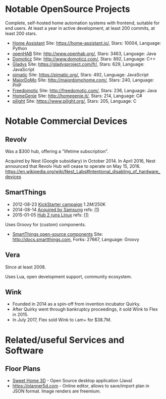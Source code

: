 # Notable OpenSource Projects

Complete, self-hosted home automation systems with frontend, suitable for
end users. At least a year in active development, at least 200 commits,
at least 200 stars.

* [Home Assistant](https://github.com/home-assistant/home-assistant) Site: https://home-assistant.io/, Stars: 10004, Language: Python
* [openHAB](https://github.com/openhab) Site: http://www.openhab.org/, Stars: 3463, Language: Java
* [Domoticz](https://github.com/domoticz/domoticz) Site: http://www.domoticz.com/, Stars: 892, Language: C++
* [Gladys](https://github.com/GladysProject/Gladys) Site: https://gladysproject.com/fr/, Stars: 629, Language: JavaScript
* [pimatic](https://github.com/pimatic/pimatic) Site: https://pimatic.org/, Stars: 492, Language: JavaScript
* [MajorDoMo](https://github.com/sergejey/majordomo) Site: http://majordomohome.com/, Stars: 240, Language: PHP
* [Freedomotic](https://github.com/freedomotic/freedomotic) Site: http://freedomotic.com/, Stars: 236, Language: Java
* [HomeGenie](https://github.com/genielabs/HomeGenie/) Site: http://homegenie.it/, Stars: 214, Language: C#
* [pilight](https://github.com/pilight/pilight) Site: https://www.pilight.org/, Stars: 205, Language: C

# Notable Commercial Devices

## Revolv

Was a $300 hub, offering a "lifetime subscription".

Acquired by Nest (Google subsidiary) in October 2014. In April 2016, Nest
announced that Revolv Hub will cease to operate on May 15, 2016.
https://en.wikipedia.org/wiki/Nest_Labs#Intentional_disabling_of_hardware_devices


## SmartThings

* 2012-08-23 [KickStarter campaign](https://www.kickstarter.com/projects/smartthings/smartthings-make-your-world-smarter)
  $1.2M/$250K
* 2014-08-14 [Acquired by Samsung](http://www.samsung.com/us/news/23607)
  refs: [(1)](http://linuxgizmos.com/samsung-smartthings-pickup-could-mean-new-role-for-tizen/)
* 2015-01-05 [Hub 2 runs Linux](http://blog.smartthings.com/news/smartthings-updates/new-hub-sensors-optional-services-integrations/)
  refs: [(1)](http://linuxgizmos.com/gen-2-smartthings-hub-migrates-to-linux/)

Uses Groovy for (custom) components.

* [SmartThings open-source components](https://github.com/SmartThingsCommunity/SmartThingsPublic) Site: http://docs.smartthings.com, Forks: 27667, Language: Groovy


## Vera

Since at least 2008.

Uses Lua, open development support, community ecosystem.


## Wink

* Founded in 2014 as a spin-off from invention incubator Quirky.
* After Quirky went through bankruptcy proceedings, it sold Wink to Flex in 2015.
* In July 2017, Flex sold Wink to i.am+ for $38.7M.


# Related/useful Services and Software

## Floor Plans

* [Sweet Home 3D](https://sourceforge.net/projects/sweethome3d/) - Open Source
  desktop application (Java)
* https://planner5d.com - Online editor, allows to save/import plan in JSON
  format. Image renders are freemium.
